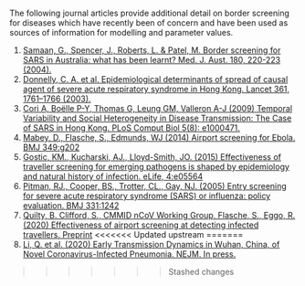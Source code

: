 </br>
The following journal articles provide additional detail on border screening for diseases which have recently been of concern and have been used as sources of information for modelling and parameter values.

1. [Samaan, G., Spencer, J., Roberts, L. & Patel, M. Border screening for SARS in Australia: what has been learnt? Med. J. Aust. 180, 220-223 (2004).](https://doi.org/10.5694/j.1326-5377.2004.tb05889.x)
2. [Donnelly, C. A. et al. Epidemiological determinants of spread of causal agent of severe acute respiratory syndrome in Hong Kong. Lancet 361, 1761–1766 (2003).](https://www.sciencedirect.com/science/article/pii/S0140673603134101?via%3Dihub)
3. [Cori A, Bo&euml;lle P-Y, Thomas G, Leung GM, Valleron A-J (2009) Temporal Variability and Social Heterogeneity in Disease Transmission: The Case of SARS in Hong Kong. PLoS Comput Biol 5(8): e1000471.](https://doi.org/10.1371/journal.pcbi.1000471)
4. [Mabey, D., Flasche, S., Edmunds, WJ (2014) Airport screening for Ebola. BMJ 349:g202](https://doi.org/10.1136/bmj.g6202)
5. [Gostic, KM., Kucharski, AJ., Lloyd-Smith, JO. (2015) Effectiveness of traveller screening for emerging pathogens is shaped by epidemiology and natural history of infection. eLife, 4:e05564](https://www.ncbi.nlm.nih.gov/pmc/articles/PMC4337724/)
6. [Pitman, RJ., Cooper, BS., Trotter, CL., Gay, NJ. (2005) Entry screening for severe acute respiratory syndrome (SARS) or influenza: policy evaluation. BMJ 331:1242](https://doi.org/10.1136/bmj.38573.696100.3A)
7. [Quilty, B. Clifford, S., CMMID nCoV Working Group, Flasche, S., Eggo, R. (2020) Effectiveness of airport screening at detecting infected travellers. Preprint](https://github.com/cmmid/cmmid.github.io/raw/master/ncov/airport_screening_report/airport_screening_preprint_2020_01_28.pdf)
<<<<<<< Updated upstream
=======
8. [Li, Q. et al. (2020) Early Transmission Dynamics in Wuhan, China, of Novel Coronavirus-Infected Pneumonia. NEJM. In press.](https://doi.org/10.1056/nejmoa2001316)
>>>>>>> Stashed changes
